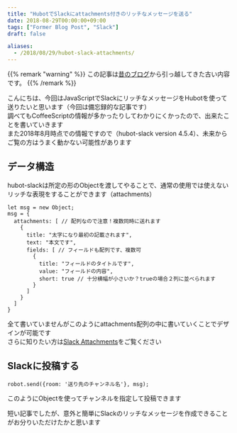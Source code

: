 ```yaml
---
title: "HubotでSlackにattachments付きのリッチなメッセージを送る"
date: 2018-08-29T00:00:00+09:00
tags: ["Former Blog Post", "Slack"]
draft: false

aliases:
  - /2018/08/29/hubot-slack-attachments/
---
```


{{% remark "warning" %}}
この記事は[昔のブログ](https://github.com/kakudo415/blog)から引っ越してきた古い内容です。
{{% /remark %}}

こんにちは、今回はJavaScriptでSlackにリッチなメッセージをHubotを使って送りたいと思います（今回は備忘録的な記事です）  
調べてもCoffeeScriptの情報が多かったりしてわかりにくかったので、出来たことを書いていきます  
また2018年8月時点での情報ですので（hubot-slack version 4.5.4）、未来からご覧の方はうまく動かない可能性があります
## データ構造
hubot-slackは所定の形のObjectを渡してやることで、通常の使用では使えないリッチな表現をすることができます（attachments）  
```
let msg = new Object;  
msg = {
  attachments: [ // 配列なので注意！複数同時に送れます
    {
      title: "太字になり最初の記載されます",
      text: "本文です",
      fields: [ // フィールドも配列です、複数可
        {
          title: "フィールドのタイトルです",
          value: "フィールドの内容",
          short: true // 十分横幅が小さいか？trueの場合２列に並べられます
        }
      ]
    }
  ]
}
```

全て書いていませんがこのようにattachments配列の中に書いていくことでデザインが可能です  
さらに知りたい方は[Slack Attachments](https://api.slack.com/docs/message-attachments)をご覧ください  

## Slackに投稿する
```
robot.send({room: '送り先のチャンネル名'}, msg);
```

このようにObjectを使ってチャンネルを指定して投稿できます

短い記事でしたが、意外と簡単にSlackのリッチなメッセージを作成できることがお分りいただけたかと思います
